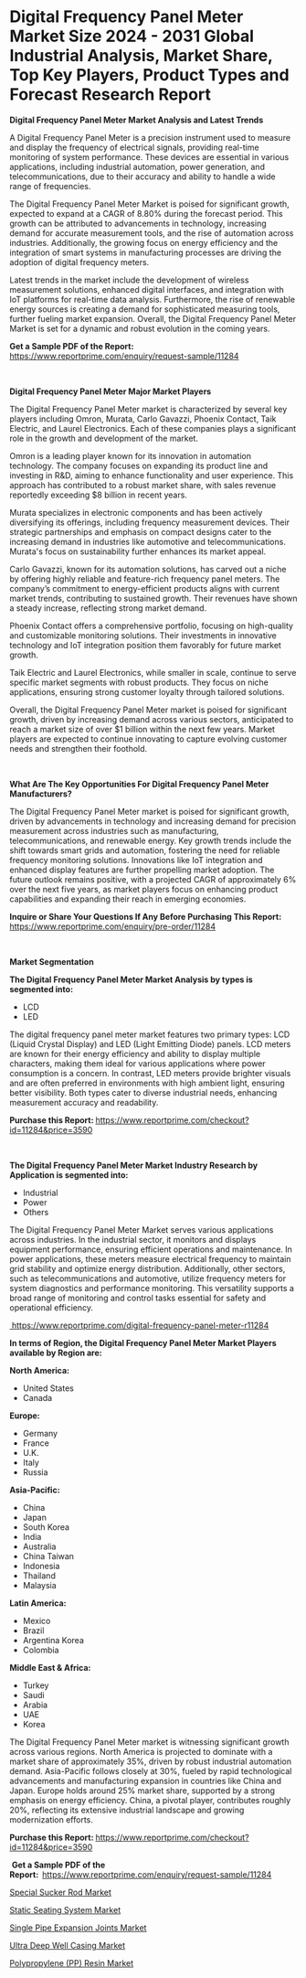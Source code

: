 <p><h1>Digital Frequency Panel Meter Market Size 2024 - 2031 Global Industrial Analysis, Market Share, Top Key Players, Product Types and Forecast Research Report</h1></p><p><strong>Digital Frequency Panel Meter Market Analysis and Latest Trends</strong></p>
<p><p>A Digital Frequency Panel Meter is a precision instrument used to measure and display the frequency of electrical signals, providing real-time monitoring of system performance. These devices are essential in various applications, including industrial automation, power generation, and telecommunications, due to their accuracy and ability to handle a wide range of frequencies.</p><p>The Digital Frequency Panel Meter Market is poised for significant growth, expected to expand at a CAGR of 8.80% during the forecast period. This growth can be attributed to advancements in technology, increasing demand for accurate measurement tools, and the rise of automation across industries. Additionally, the growing focus on energy efficiency and the integration of smart systems in manufacturing processes are driving the adoption of digital frequency meters.</p><p>Latest trends in the market include the development of wireless measurement solutions, enhanced digital interfaces, and integration with IoT platforms for real-time data analysis. Furthermore, the rise of renewable energy sources is creating a demand for sophisticated measuring tools, further fueling market expansion. Overall, the Digital Frequency Panel Meter Market is set for a dynamic and robust evolution in the coming years.</p></p>
<p><strong>Get a Sample PDF of the Report:&nbsp;</strong> <a href="https://www.reportprime.com/enquiry/request-sample/11284?utm_campaign=1495&utm_medium=2&utm_source=Github&utm_content=ia&utm_term=11102024&utm_id=digital-frequency-panel-meter">https://www.reportprime.com/enquiry/request-sample/11284</a></p>
<p>&nbsp;</p>
<p><strong>Digital Frequency Panel Meter Major Market Players</strong></p>
<p><p>The Digital Frequency Panel Meter market is characterized by several key players including Omron, Murata, Carlo Gavazzi, Phoenix Contact, Taik Electric, and Laurel Electronics. Each of these companies plays a significant role in the growth and development of the market.</p><p>Omron is a leading player known for its innovation in automation technology. The company focuses on expanding its product line and investing in R&D, aiming to enhance functionality and user experience. This approach has contributed to a robust market share, with sales revenue reportedly exceeding $8 billion in recent years. </p><p>Murata specializes in electronic components and has been actively diversifying its offerings, including frequency measurement devices. Their strategic partnerships and emphasis on compact designs cater to the increasing demand in industries like automotive and telecommunications. Murata's focus on sustainability further enhances its market appeal.</p><p>Carlo Gavazzi, known for its automation solutions, has carved out a niche by offering highly reliable and feature-rich frequency panel meters. The company’s commitment to energy-efficient products aligns with current market trends, contributing to sustained growth. Their revenues have shown a steady increase, reflecting strong market demand.</p><p>Phoenix Contact offers a comprehensive portfolio, focusing on high-quality and customizable monitoring solutions. Their investments in innovative technology and IoT integration position them favorably for future market growth.</p><p>Taik Electric and Laurel Electronics, while smaller in scale, continue to serve specific market segments with robust products. They focus on niche applications, ensuring strong customer loyalty through tailored solutions.</p><p>Overall, the Digital Frequency Panel Meter market is poised for significant growth, driven by increasing demand across various sectors, anticipated to reach a market size of over $1 billion within the next few years. Market players are expected to continue innovating to capture evolving customer needs and strengthen their foothold.</p></p>
<p>&nbsp;</p>
<p><strong>What Are The Key Opportunities For Digital Frequency Panel Meter Manufacturers?</strong></p>
<p><p>The Digital Frequency Panel Meter market is poised for significant growth, driven by advancements in technology and increasing demand for precision measurement across industries such as manufacturing, telecommunications, and renewable energy. Key growth trends include the shift towards smart grids and automation, fostering the need for reliable frequency monitoring solutions. Innovations like IoT integration and enhanced display features are further propelling market adoption. The future outlook remains positive, with a projected CAGR of approximately 6% over the next five years, as market players focus on enhancing product capabilities and expanding their reach in emerging economies.</p></p>
<p><strong>Inquire or Share Your Questions If Any Before Purchasing This Report:</strong> <a href="https://www.reportprime.com/enquiry/pre-order/11284?utm_campaign=1495&utm_medium=2&utm_source=Github&utm_content=ia&utm_term=11102024&utm_id=digital-frequency-panel-meter">https://www.reportprime.com/enquiry/pre-order/11284</a></p>
<p>&nbsp;</p>
<p><strong>Market Segmentation</strong></p>
<p><strong>The Digital Frequency Panel Meter Market Analysis by types is segmented into:</strong></p>
<p><ul><li>LCD</li><li>LED</li></ul></p>
<p><p>The digital frequency panel meter market features two primary types: LCD (Liquid Crystal Display) and LED (Light Emitting Diode) panels. LCD meters are known for their energy efficiency and ability to display multiple characters, making them ideal for various applications where power consumption is a concern. In contrast, LED meters provide brighter visuals and are often preferred in environments with high ambient light, ensuring better visibility. Both types cater to diverse industrial needs, enhancing measurement accuracy and readability.</p></p>
<p><strong>Purchase this Report:&nbsp;</strong><a href="https://www.reportprime.com/checkout?id=11284&price=3590&utm_campaign=1495&utm_medium=2&utm_source=Github&utm_content=ia&utm_term=11102024&utm_id=digital-frequency-panel-meter">https://www.reportprime.com/checkout?id=11284&price=3590</a></p>
<p>&nbsp;</p>
<p><strong>The Digital Frequency Panel Meter Market Industry Research by Application is segmented into:</strong></p>
<p><ul><li>Industrial</li><li>Power</li><li>Others</li></ul></p>
<p><p>The Digital Frequency Panel Meter Market serves various applications across industries. In the industrial sector, it monitors and displays equipment performance, ensuring efficient operations and maintenance. In power applications, these meters measure electrical frequency to maintain grid stability and optimize energy distribution. Additionally, other sectors, such as telecommunications and automotive, utilize frequency meters for system diagnostics and performance monitoring. This versatility supports a broad range of monitoring and control tasks essential for safety and operational efficiency.</p></p>
<p><a href="https://www.reportprime.com/digital-frequency-panel-meter-r11284?utm_campaign=1495&utm_medium=2&utm_source=Github&utm_content=ia&utm_term=11102024&utm_id=digital-frequency-panel-meter">&nbsp;https://www.reportprime.com/digital-frequency-panel-meter-r11284</a></p>
<p><strong>In terms of Region, the Digital Frequency Panel Meter Market Players available by Region are:</strong></p>
<p>
    <p> <strong> North America: </strong>
        <ul>
            <li>United States</li>
            <li>Canada</li>
        </ul>
        </p> 
    <p> <strong> Europe: </strong>
        <ul>
            <li>Germany</li>
            <li>France</li>
            <li>U.K.</li>
            <li>Italy</li>
            <li>Russia</li>
        </ul>
        </p> 
    <p> <strong> Asia-Pacific: </strong>
        <ul>
            <li>China</li>
            <li>Japan</li>
            <li>South Korea</li>
            <li>India</li>
            <li>Australia</li>
            <li>China Taiwan</li>
            <li>Indonesia</li>
            <li>Thailand</li>
            <li>Malaysia</li>
        </ul>
        </p> 
    <p> <strong> Latin America: </strong>
        <ul>
            <li>Mexico</li>
            <li>Brazil</li>
            <li>Argentina Korea</li>
            <li>Colombia</li>
        </ul>
        </p> 
    <p> <strong> Middle East & Africa: </strong>
        <ul>
            <li>Turkey</li>
            <li>Saudi</li>
            <li>Arabia</li>
            <li>UAE</li>
            <li>Korea</li>
        </ul>
    </p>
    </p>
<p><p>The Digital Frequency Panel Meter market is witnessing significant growth across various regions. North America is projected to dominate with a market share of approximately 35%, driven by robust industrial automation demand. Asia-Pacific follows closely at 30%, fueled by rapid technological advancements and manufacturing expansion in countries like China and Japan. Europe holds around 25% market share, supported by a strong emphasis on energy efficiency. China, a pivotal player, contributes roughly 20%, reflecting its extensive industrial landscape and growing modernization efforts.</p></p>
<p><strong>Purchase this Report: </strong><a href="https://www.reportprime.com/checkout?id=11284&price=3590&utm_campaign=1495&utm_medium=2&utm_source=Github&utm_content=ia&utm_term=11102024&utm_id=digital-frequency-panel-meter">https://www.reportprime.com/checkout?id=11284&price=3590</a></p>
<p>&nbsp;<strong>Get a Sample PDF of the Report:&nbsp;&nbsp;</strong><a href="https://www.reportprime.com/enquiry/request-sample/11284?utm_campaign=1495&utm_medium=2&utm_source=Github&utm_content=ia&utm_term=11102024&utm_id=digital-frequency-panel-meter">https://www.reportprime.com/enquiry/request-sample/11284</a></p>
<p><strong></strong></p>
<p><p><a href="https://www.linkedin.com/pulse/global-special-sucker-rod-market-focus-application-end-use-industry-jzjzf?utm_campaign=1495&utm_medium=2&utm_source=Github&utm_content=ia&utm_term=11102024&utm_id=digital-frequency-panel-meter">Special Sucker Rod Market</a></p><p><a href="https://www.linkedin.com/pulse/static-seating-system-market-size-share-analysis-growth-75nfe?utm_campaign=1495&utm_medium=2&utm_source=Github&utm_content=ia&utm_term=11102024&utm_id=digital-frequency-panel-meter">Static Seating System Market</a></p><p><a href="https://www.linkedin.com/pulse/global-single-pipe-expansion-joints-market-analysis-trends-opbpc?utm_campaign=1495&utm_medium=2&utm_source=Github&utm_content=ia&utm_term=11102024&utm_id=digital-frequency-panel-meter">Single Pipe Expansion Joints Market</a></p><p><a href="https://www.linkedin.com/pulse/future-ultra-deep-well-casing-market-global-forecast-sucdc?utm_campaign=1495&utm_medium=2&utm_source=Github&utm_content=ia&utm_term=11102024&utm_id=digital-frequency-panel-meter">Ultra Deep Well Casing Market</a></p><p><a href="https://www.linkedin.com/pulse/insights-polypropylene-pp-resin-market-players-size-ji23e?utm_campaign=1495&utm_medium=2&utm_source=Github&utm_content=ia&utm_term=11102024&utm_id=digital-frequency-panel-meter">Polypropylene (PP) Resin Market</a></p></p>